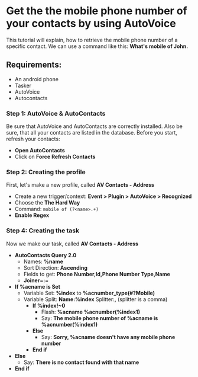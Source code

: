 # Get the the mobile phone number of your contacts by using AutoVoice
This tutorial will explain, how to retrieve the mobile phone number of a specific contact.
We can use a command like this: **What's mobile of John.**

## Requirements:
- An android phone
- Tasker
- AutoVoice
- Autocontacts

### Step 1: AutoVoice & AutoContacts
Be sure that AutoVoice and AutoContacts are correctly installed. Also be sure, that all your contacts are listed in the database.
Before you start, refresh your contacts:
- **Open AutoContacts**
- Click on **Force Refresh Contacts**

### Step 2: Creating the profile
First, let's make a new profile, called **AV Contacts - Address**
- Create a new trigger/context: **Event > Plugin > AutoVoice > Recognized**
- Choose the **The Hard Way**
- Command: ```mobile of (?<name>.+)```
- **Enable Regex**

### Step 4: Creating the task
Now we make our task, called **AV Contacts - Address**
- **AutoContacts Query 2.0**
  - Names: **%name**
  - Sort Direction: **Ascending**
  - Fields to get: **Phone Number,Id,Phone Number Type,Name**
  - **Joiner=:=**
- **If %acname is Set**
  - Variable Set: **%index** to **%acnumber_type(#?Mobile)**
  - Variable Split: **Name:%index** Splitter:**,** (splitter is a comma)
    - **If %index!~0**
      - Flash: **%acname %acnumber(%index1)**
      - Say: **The mobile phone number of %acname is %acnumber(%index1)**
    - **Else**
      - Say: **Sorry, %acname doesn't have any mobile phone number**
    - **End if**
- **Else**
  - Say: **There is no contact found with that name**
- **End if**
